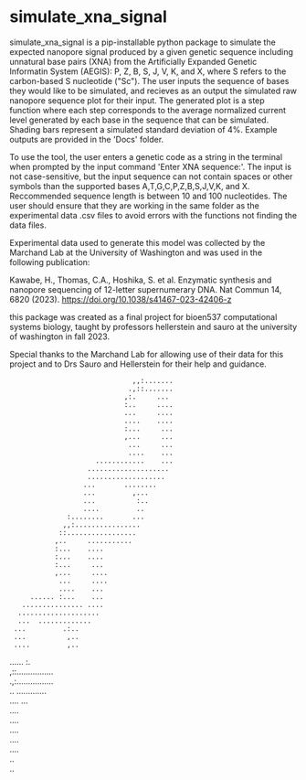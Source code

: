 # simulate_xna_signal
simulate_xna_signal is a pip-installable python package to simulate the expected nanopore signal produced by a given genetic sequence including unnatural base pairs (XNA) from the Artificially Expanded Genetic Informatin System (AEGIS):  P, Z, B, S, J, V, K, and X, where S refers to the carbon-based S nucleotide ("Sc"). The user inputs the sequence of bases they would like to be simulated, and recieves as an output the simulated raw nanopore sequence plot for their input. The generated plot is a step function where each step corresponds to the average normalized current level generated by each base in the sequence that can be simulated. Shading bars represent a simulated standard deviation of 4%. Example outputs are provided in the 'Docs' folder. 

To use the tool, the user enters a genetic code as a string in the terminal when prompted by the input command 'Enter XNA sequence:'. The input is not case-sensitive, but the input sequence can not contain spaces or other symbols than the supported bases A,T,G,C,P,Z,B,S,J,V,K, and X. Reccommended sequence length is between 10 and 100 nucleotides. The user should ensure that they are working in the same folder as the experimental data .csv files to avoid errors with the functions not finding the data files. 

Experimental data used to generate this model was collected by the Marchand Lab at the University of Washington and was used in the following publication: 

Kawabe, H., Thomas, C.A., Hoshika, S. et al. Enzymatic synthesis and nanopore sequencing of 12-letter supernumerary DNA. Nat Commun 14, 6820 (2023). https://doi.org/10.1038/s41467-023-42406-z

this package was created as a final project for bioen537 computational systems biology, taught by professors hellerstein and sauro at the university of washington in fall 2023. 

Special thanks to the Marchand Lab for allowing use of their data for this project and to Drs Sauro and Hellerstein for their help and guidance. 

                                  ,,:.......
                                 .,::.......
                                ,:.     ... 
                                :..     ....
                                ...     ....
                                ....    ....
                                :...     ...
                                ,...     ...
                                 ...     ...
                                 ....    ...
                         ............    ...
                       .................... 
                       ...................  
                      ...       ........    
                      ...         ,...      
                      ...          :..      
                      ....         ..       
                  :........       ...       
                 ,,:................        
                ::.................         
               ,..     ...........          
               :...    ....                 
               :...    ....                 
               :...     ...                 
               ,...     ....                
                ...     ....                
                ....    ...                 
         ...... :...    ...                 
       ............... ....                 
      ....................                  
      ...  .............                    
     ...         .:..                       
     ...          ,..                       
     ....         ,..                       
   ......         :.                        
 ,::................                        
.,:................                         
..   .............                          
      ....  ...                             
      ....                                  
       ....                                 
       ....                                 
       ....                                 
       ....                                 
        ..                                  
        ..  
